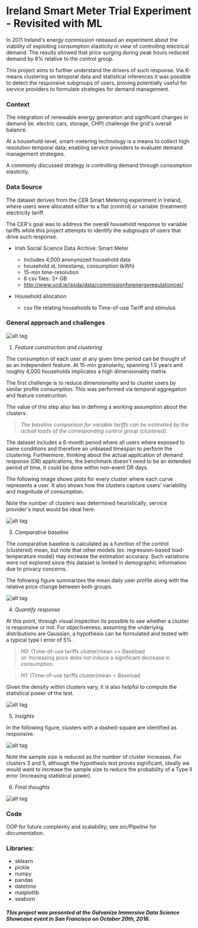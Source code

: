 # Ireland Smart Meter Trial Experiment - Revisited with ML

In 2011 Ireland's energy commission released an experiment about the viability of exploiting consumption elasticity in view of controlling electrical demand. The results showed that price surging during peak hours reduced demand by 8% relative to the control group.

This project aims to further understand the drivers of such response.
Via K-means clustering on temporal data and statistical inferences it was possible to detect the responsive subgroups of users, proving potentially useful for service providers to formulate strategies for demand management.

### Context

The integration of renewable energy generation and significant changes in demand (ie. electric cars, storage, CHP) challenge the grid's overall balance.

At a household-level, smart-metering technology is a means to collect high resolution temporal data; enabling service providers to evaluate demand management strategies.

A commonly discussed strategy is controlling demand through consumption elasticity.

### Data Source

The dataset derives from the CER Smart Metering experiment in Ireland, where users were allocated either to a flat (control) or variable (treatment) electricity tariff.

The CER's goal was to address the overall household response to variable tariffs while this project attempts to identify the subgroups of users that drive such response.

 * Irish Social Science Data Archive: Smart Meter
   * Includes 4,000 anonymized household data
   * household id, timestamp, consumption (kWh)
   * 15-min time-resolution  
   * 6 csv files: 3+ GB
   * http://www.ucd.ie/issda/data/commissionforenergyregulationcer/

*  Household allocation
   * csv file relating households to Time-of-use Tariff and stimulus

### General approach and challenges

![alt tag](https://github.com/felgueres/Smart-Meter-Experiment-ML-Revisited/blob/master/figures_and_presentation/01_overview.png)

1) _Feature construction and clustering_

The consumption of each user at any given time period can be thought of as an independent feature.
At 15-min granularity, spanning 1.5 years and roughly 4,000 households implicates a high dimensionality matrix.

The first challenge is to reduce dimensionality and to cluster users by similar profile consumption.
This was performed via temporal aggregation and feature construction.

The value of this step also lies in defining a working assumption about the clusters:

> _The baseline comparison for variable tariffs can be estimated by the actual loads of the corresponding control group (clustered)_.

The dataset includes a 6-month period where all users where exposed to same conditions and therefore an unbiased timespan to perform the clustering. Furthermore, thinking about the actual application of demand response (DR) applications, the benchmark doesn't need to be an extended period of time, it could be done within non-event DR days.

The following image shows plots for every cluster where each curve represents a user.
It also shows how the clusters capture users' variability and magnitude of consumption.

Note the number of clusters was determined heuristically; service provider's input would be ideal here.

![alt tag](https://github.com/felgueres/Smart-Meter-Experiment-ML-Revisited/blob/master/figures_and_presentation/02_clusters.png)

3) _Comparative baseline_

The comparative baseline is calculated as a function of the control (clustered) mean, but note that other models (ex. regression-based load-temperature model) may increase the estimation accuracy.
Such variations were not explored since this dataset is limited in demographic information due to privacy concerns.

The following figure summarizes the mean daily user profile along with the relative price change between both groups.

![alt tag](https://github.com/felgueres/Smart-Meter-Experiment-ML-Revisited/blob/master/figures_and_presentation/03_experiment.png)

4) _Quantify response_

At this point, through visual inspection its possible to see whether a cluster is responsive or not.
For objectiveness, assuming the underlying distributions are Gaussian, a hypothesis can be formulated and tested with a typical type I error of 5% .

 > _H0_: (Time-of-use tariffs cluster)mean >= Baseload  
 > or: Increasing price does not induce a significant decrease in consumption.   

> _H1_: (Time-of-use tariffs cluster)mean < Baseload

Given the density within clusters vary, it is also helpful to compute the statistical power of the test.

![alt tag](https://github.com/felgueres/Smart-Meter-Experiment-ML-Revisited/blob/master/figures_and_presentation/04_test_control.png)

5) _Insights_

In the following figure, clusters with a dashed-square are identified as responsive.

![alt tag](https://github.com/felgueres/Smart-Meter-Experiment-ML-Revisited/blob/master/figures_and_presentation/05_evaluation.png)

Note the sample size is reduced as the number of cluster increases.
For clusters 3 and 5, although the hypothesis test proves significant, ideally we would want to increase the sample size to reduce the probability of a Type II error (increasing statistical power).

6) _Final thoughts_

![alt tag](https://github.com/felgueres/Smart-Meter-Experiment-ML-Revisited/blob/master/figures_and_presentation/06_futurework.png)

### Code

OOP for future complexity and scalability; see _src/Pipeline_ for documentation.

### Libraries:

* sklearn
* pickle
* numpy
* pandas
* datetime
* matplotlib
* seaborn

#### _This project was presented at the Galvanize Immersive Data Science Showcase event in San Francisco on October 20th, 2016._
